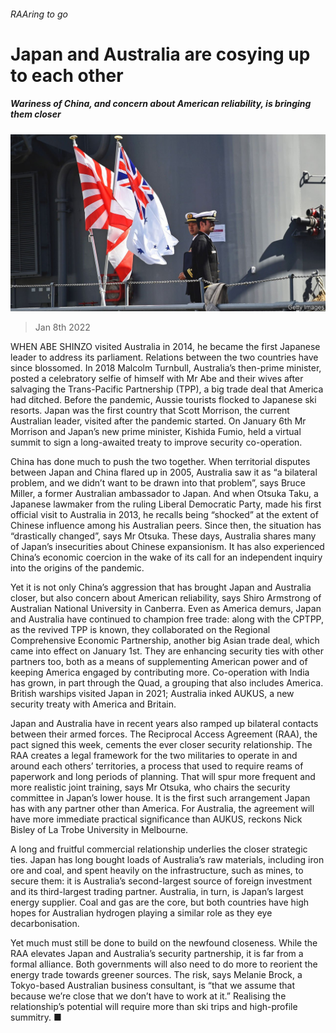 ###### RAAring to go

# Japan and Australia are cosying up to each other 

##### Wariness of China, and concern about American reliability, is bringing them closer 

![image](images/20220108_ASP003_0.jpg) 

> Jan 8th 2022 

WHEN ABE SHINZO visited Australia in 2014, he became the first Japanese leader to address its parliament. Relations between the two countries have since blossomed. In 2018 Malcolm Turnbull, Australia’s then-prime minister, posted a celebratory selfie of himself with Mr Abe and their wives after salvaging the Trans-Pacific Partnership (TPP), a big trade deal that America had ditched. Before the pandemic, Aussie tourists flocked to Japanese ski resorts. Japan was the first country that Scott Morrison, the current Australian leader, visited after the pandemic started. On January 6th Mr Morrison and Japan’s new prime minister, Kishida Fumio, held a virtual summit to sign a long-awaited treaty to improve security co-operation.

China has done much to push the two together. When territorial disputes between Japan and China flared up in 2005, Australia saw it as “a bilateral problem, and we didn’t want to be drawn into that problem”, says Bruce Miller, a former Australian ambassador to Japan. And when Otsuka Taku, a Japanese lawmaker from the ruling Liberal Democratic Party, made his first official visit to Australia in 2013, he recalls being “shocked” at the extent of Chinese influence among his Australian peers. Since then, the situation has “drastically changed”, says Mr Otsuka. These days, Australia shares many of Japan’s insecurities about Chinese expansionism. It has also experienced China’s economic coercion in the wake of its call for an independent inquiry into the origins of the pandemic.


Yet it is not only China’s aggression that has brought Japan and Australia closer, but also concern about American reliability, says Shiro Armstrong of Australian National University in Canberra. Even as America demurs, Japan and Australia have continued to champion free trade: along with the CPTPP, as the revived TPP is known, they collaborated on the Regional Comprehensive Economic Partnership, another big Asian trade deal, which came into effect on January 1st. They are enhancing security ties with other partners too, both as a means of supplementing American power and of keeping America engaged by contributing more. Co-operation with India has grown, in part through the Quad, a grouping that also includes America. British warships visited Japan in 2021; Australia inked AUKUS, a new security treaty with America and Britain.

Japan and Australia have in recent years also ramped up bilateral contacts between their armed forces. The Reciprocal Access Agreement (RAA), the pact signed this week, cements the ever closer security relationship. The RAA creates a legal framework for the two militaries to operate in and around each others’ territories, a process that used to require reams of paperwork and long periods of planning. That will spur more frequent and more realistic joint training, says Mr Otsuka, who chairs the security committee in Japan’s lower house. It is the first such arrangement Japan has with any partner other than America. For Australia, the agreement will have more immediate practical significance than AUKUS, reckons Nick Bisley of La Trobe University in Melbourne.

A long and fruitful commercial relationship underlies the closer strategic ties. Japan has long bought loads of Australia’s raw materials, including iron ore and coal, and spent heavily on the infrastructure, such as mines, to secure them: it is Australia’s second-largest source of foreign investment and its third-largest trading partner. Australia, in turn, is Japan’s largest energy supplier. Coal and gas are the core, but both countries have high hopes for Australian hydrogen playing a similar role as they eye decarbonisation.

Yet much must still be done to build on the newfound closeness. While the RAA elevates Japan and Australia’s security partnership, it is far from a formal alliance. Both governments will also need to do more to reorient the energy trade towards greener sources. The risk, says Melanie Brock, a Tokyo-based Australian business consultant, is “that we assume that because we’re close that we don’t have to work at it.” Realising the relationship’s potential will require more than ski trips and high-profile summitry. ■

